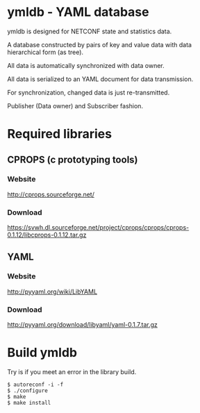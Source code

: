 # ymldb - YAML database

ymldb is designed for NETCONF state and statistics data.

A database constructed by pairs of key and value data with data hierarchical form (as tree).

All data is automatically synchronized with data owner.

All data is serialized to an YAML document for data transmission.

For synchronization, changed data is just re-transmitted.

Publisher (Data owner) and Subscriber fashion.


# Required libraries

## CPROPS (c prototyping tools)

### Website
http://cprops.sourceforge.net/

### Download
https://svwh.dl.sourceforge.net/project/cprops/cprops/cprops-0.1.12/libcprops-0.1.12.tar.gz

## YAML

### Website
http://pyyaml.org/wiki/LibYAML

### Download
http://pyyaml.org/download/libyaml/yaml-0.1.7.tar.gz


# Build ymldb

Try is if you meet an error in the library build.

```
$ autoreconf -i -f
$ ./configure
$ make
$ make install
```